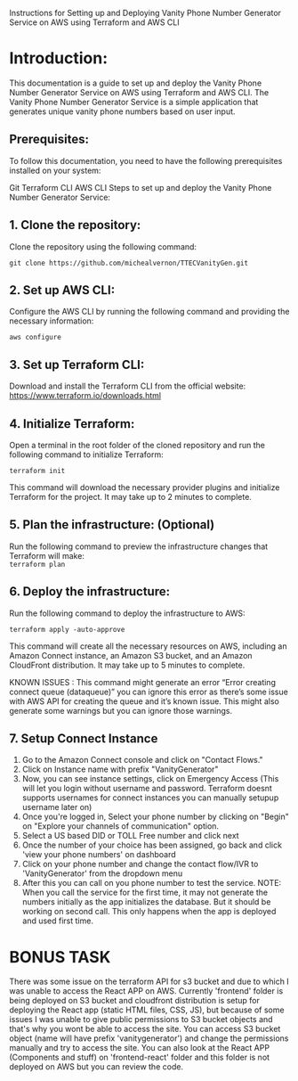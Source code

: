 Instructions for Setting up and Deploying Vanity Phone Number Generator Service on AWS using Terraform and AWS CLI

# Introduction:
This documentation is a guide to set up and deploy the Vanity Phone Number Generator Service on AWS using Terraform and AWS CLI. The Vanity Phone Number Generator Service is a simple application that generates unique vanity phone numbers based on user input.

## Prerequisites:
To follow this documentation, you need to have the following prerequisites installed on your system:

Git
Terraform CLI
AWS CLI
Steps to set up and deploy the Vanity Phone Number Generator Service:

## 1. Clone the repository:
Clone the repository using the following command:
</br>

  ```git clone https://github.com/michealvernon/TTECVanityGen.git```

## 2. Set up AWS CLI:
Configure the AWS CLI by running the following command and providing the necessary information:
</br>

 ```aws configure```
 
## 3. Set up Terraform CLI:
Download and install the Terraform CLI from the official website: https://www.terraform.io/downloads.html

## 4. Initialize Terraform:
Open a terminal in the root folder of the cloned repository and run the following command to initialize Terraform:
</br>

```terraform init```

This command will download the necessary provider plugins and initialize Terraform for the project. It may take up to 2 minutes to complete.

## 5. Plan the infrastructure: (Optional)
Run the following command to preview the infrastructure changes that Terraform will make:
<br>
```terraform plan```

## 6. Deploy the infrastructure:
Run the following command to deploy the infrastructure to AWS:
<br>

```terraform apply -auto-approve```

This command will create all the necessary resources on AWS, including an Amazon Connect instance, an Amazon S3 bucket, and an Amazon CloudFront distribution. It may take up to 5 minutes to complete.

KNOWN ISSUES : This command might generate an error “Error creating connect queue (dataqueue)” you can ignore this error as there’s some issue with AWS API for creating the queue and it’s known issue. This might also generate some warnings but you can ignore those warnings. 


## 7. Setup Connect Instance
  
  1) Go to the Amazon Connect console and click on "Contact Flows."
  2) Click on Instance name with prefix "VanityGenerator"
  3) Now, you can see instance settings, click on Emergency Access (This will let you login without username and password. Terraform doesnt supports usernames for connect instances you can manually setupup username later on)
  4) Once you're logged in, Select your phone number by clicking on "Begin" on "Explore your channels of communication" option.
  5) Select a US based DID or TOLL Free number and click next
  6) Once the number of your choice has been assigned, go back and click 'view your phone numbers' on dashboard
  7) Click on your phone number and change the contact flow/IVR to 'VanityGenerator' from the dropdown menu
  8) After this you can call on you phone number to test the service. NOTE: When you call the service for the first time, it may not generate the numbers initially as the app initializes the database. But it should be working on second call. This only happens when the app is deployed and used first time. 
  
  


# BONUS TASK 

 There was some issue on the terraform API for s3 bucket and due to which I was unable to access the React APP on AWS. Currently 'frontend' folder is being deployed on S3 bucket and cloudfront distribution is setup for deploying the React app (static HTML files, CSS, JS), but because of some issues I was unable to give public permissions to S3 bucket objects and that's why you wont be able to access the site. You can access S3 bucket object (name will have prefix 'vanitygenerator') and change the permissions manually and try to access the site. You can also look at the React APP (Components and stuff) on 'frontend-react' folder and this folder is not deployed on AWS but you can review the code. 
  
